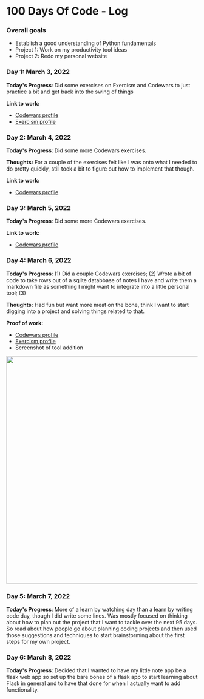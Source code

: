 # 100 Days Of Code - Log

### Overall goals
- Establish a good understanding of Python fundamentals
- Project 1: Work on my productivity tool ideas 
- Project 2: Redo my personal website 


### Day 1: March 3, 2022 

**Today's Progress**: Did some exercises on Exercism and Codewars to just practice a bit and get back into the swing of things

**Link to work:** 
- [Codewars profile](https://www.codewars.com/users/nbbaier)
- [Exercism profile](https://exercism.org/profiles/nbbaier)

### Day 2: March 4, 2022

**Today's Progress**: Did some more Codewars exercises.

**Thoughts:** For a couple of the exercises felt like I was onto what I needed to do pretty quickly, still took a bit to figure out how to implement that though.

**Link to work:** 
- [Codewars profile](https://www.codewars.com/users/nbbaier)

### Day 3: March 5, 2022

**Today's Progress**: Did some more Codewars exercises.

**Link to work:** 
- [Codewars profile](https://www.codewars.com/users/nbbaier)

### Day 4: March 6, 2022

**Today's Progress**: (1) Did a couple Codewars exercises; (2) Wrote a bit of code to take rows out of a sqlite databbase of notes I have and write them a markdown file as something I might want to integrate into a little personal tool; (3) 

**Thoughts:** Had fun but want more meat on the bone, think I want to start digging into a project and solving things related to that.

**Proof of work:** 
- [Codewars profile](https://www.codewars.com/users/nbbaier)
- [Exercism profile](https://exercism.org/profiles/nbbaier)
- Screenshot of tool addition

<img src="https://user-images.githubusercontent.com/12950157/156977211-27d6be3a-1433-453e-aa93-f33063ad06dc.png" width=600>

### Day 5: March 7, 2022

**Today's Progress**: More of a learn by watching day than a learn by writing code day,  though I did write some lines. Was mostly focused on thinking about how to plan out the project that I want to tackle over the next 95 days. So read about how people go about planning coding projects and then used those suggestions and techniques to start brainstorming about the first steps for my own project.


### Day 6: March 8, 2022

**Today's Progress**: Decided that I wanted to have my little note app be a flask web app so set up the bare bones of a flask app to start learning about Flask in general and to have that done for when I actually want to add functionality.